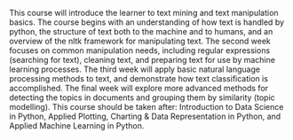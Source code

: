 This course will introduce the learner to text mining and text manipulation basics. The course begins with an understanding of how text is handled by python, the structure of text both to the machine and to humans, and an overview of the nltk framework for manipulating text. The second week focuses on common manipulation needs, including regular expressions (searching for text), cleaning text, and preparing text for use by machine learning processes. The third week will apply basic natural language processing methods to text, and demonstrate how text classification is accomplished. The final week will explore more advanced methods for detecting the topics in documents and grouping them by similarity (topic modelling). This course should be taken after: Introduction to Data Science in Python, Applied Plotting, Charting & Data Representation in Python, and Applied Machine Learning in Python.
